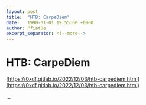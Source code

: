 ```yaml
---
layout: post
title:  "HTB: CarpeDiem"
date:   1990-01-01 19:55:00 +0000
author: PfiatDe
excerpt_separator: <!--more-->
---
```


# HTB: CarpeDiem
[https://0xdf.gitlab.io/2022/12/03/htb-carpediem.html](https://0xdf.gitlab.io/2022/12/03/htb-carpediem.html)

...
<!--more-->
